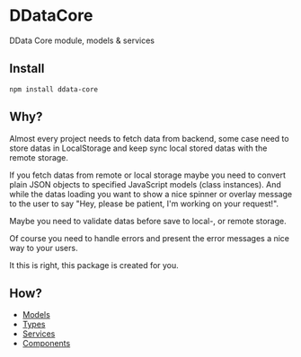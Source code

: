 # DDataCore

DData Core module, models & services

## Install

`npm install ddata-core`

## Why?

Almost every project needs to fetch data from backend, some case need to store datas in LocalStorage
and keep sync local stored datas with the remote storage.

If you fetch datas from remote or local storage maybe you need to convert plain JSON objects to specified
JavaScript models (class instances). And while the datas loading you want to show a nice spinner or
overlay message to the user to say "Hey, please be patient, I'm working on your request!".

Maybe you need to validate datas before save to local-, or remote storage.

Of course you need to handle errors and present the error messages a nice way to your users.

It this is right, this package is created for you.

## How?

- [Models](src/doc/models.md)
- [Types](src/doc/types.md)
- [Services](src/doc/services.md)
- [Components](src/doc/components.md)
